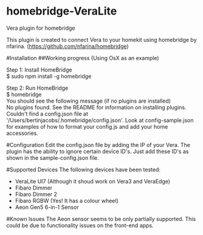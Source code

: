 # homebridge-VeraLite
Vera plugin for homebridge

This plugin is created to connect Vera to your homekit using homebridge by nfarina. (https://github.com/nfarina/homebridge)


#Installation
##Working progress (Using OsX as an example)

Step 1: Install HomeBridge  
$ sudo npm install -g homebridge  
  
Step 2: Run HomeBridge  
$ homebridge  
You should see the following message (if no plugins are installed)  
No plugins found. See the README for information on installing plugins.  
Couldn't find a config.json file at '/Users/bertinjacobs/.homebridge/config.json'. Look at config-sample.json for examples of how to format your config.js and add your home accessories.  

#Configuration
Edit the config.json file by adding the IP of your Vera.
The plugin has the ability to ignore certain device ID's. Just add these ID's as shown in the sample-config.json file.

#Supported Devices
The following devices have been tested:

* VeraLite UI7 (Although it shoud work on Vera3 and VeraEdge)
* Fibaro Dimmer
* Fibaro Dimmer 2
* Fibaro RGBW (Yes! It has a colour wheel)
* Aeon Gen5 6-in-1 Sensor 

#Known Issues
The Aeon sensor seems to be only partially supported. This could be due to functionality issues on the front-end apps.


